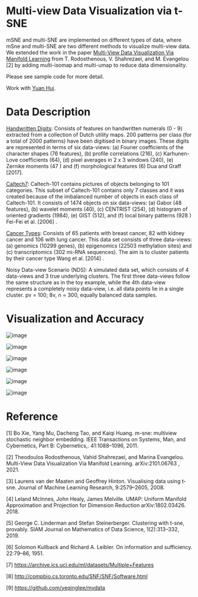 # Multi-view Data Visualization via t-SNE

mSNE and multi-SNE are implemented on different types of data, where mSne and multi-SNE are two different methods to visualize multi-view data. We extended the  work in the paper [Multi-View Data Visualization Via Manifold Learning](https://arxiv.org/abs/2101.06763) from T. Rodosthenous, V. Shahrezaei, and M. Evangelou [2] by adding multi-isomap and multi-umap to reduce data dimensionality.

Please see sample code for more detail.

Work with [Yuan Hui](yhui@uchicago.edu).



# Data Description
[Handwritten Digits](https://archive.ics.uci.edu/ml/datasets/Multiple+Features): Consists of features on handwritten numerals (0 - 9) extracted from a collection of Dutch utility maps. 200 patterns per class (for a total of 2000 patterns) have been digitised in binary images. These digits
are represented in terms of six data-views: (a) Fourier coefficients of the character shapes (76 features), (b) profile
correlations (216), (c) Karhunen-Love coefficients (64), (d) pixel averages in 2 x 3 windows (240), (e) Zernike
moments (47 ) and (f) morphological features (6) Dua and Graff [2017].

[Caltech7](https://github.com/yeqinglee/mvdata): Caltech-101 contains pictures of objects belonging to 101 categories. This subset of Caltech-101 contains
only 7 classes and it was created because of the imbalanced number of objects in each class of Caltech-101. It consists
of 1474 objects on six data-views: (a) Gabor (48 features), (b) wavelet moments (40), (c) CENTRIST (254), (d)
histogram of oriented gradients (1984), (e) GIST (512), and (f) local binary patterns (928 ) Fei-Fei et al. [2006] .

[Cancer Types](http://compbio.cs.toronto.edu/SNF/SNF/Software.html): Consists of 65 patients with breast cancer, 82 with kidney cancer and 106 with lung cancer. This data set consists of three data-views: (a) genomics (10299 genes), (b) epigenomics (22503 methylation sites) and (c)
transcriptomics (302 mi-RNA sequences). The aim is to cluster patients by their cancer type Wang et al. [2014] .

Noisy Data-view Scenario (NDS): A simulated data set, which consists of 4 data-views and 3 true underlying clusters.
The first three data-views follow the same structure as in the toy example, while the 4th data-view represents a
completely noisy data-view, i.e. all data points lie in a single cluster. pv = 100; 8v, n = 300, equally balanced data
samples.

# Visualization and Accuracy

![image](https://user-images.githubusercontent.com/95513386/145927961-a8278201-8c83-4ff0-b228-d250f0e3b3c8.png)

![image](https://user-images.githubusercontent.com/95513386/145927976-c56dd96c-4767-4cb5-858f-5e10db5d315c.png)

![image](https://user-images.githubusercontent.com/95513386/145927987-077f7cac-9c4a-4800-8d24-49d24f655ba8.png)

![image](https://user-images.githubusercontent.com/95513386/145928001-e81d78c3-a880-48d3-b044-acbd3226489a.png)

![image](https://user-images.githubusercontent.com/95513386/145928017-21e57f94-677c-4876-bbb6-8964f41251fc.png)

![image](https://user-images.githubusercontent.com/95513386/145928327-144b0bbd-6cd6-4f57-ba85-9c6572a20464.png)


# Reference
[1] Bo Xie, Yang Mu, Dacheng Tao, and Kaiqi Huang. m-sne: multiview
stochastic neighbor embedding. IEEE Transactions on Systems,
Man, and Cybernetics, Part B: Cybernetics,. 41:1088–1096,
2011.

[2] Theodoulos Rodosthenous, Vahid Shahrezaei, and Marina Evangelou.
Multi-View Data Visualization Via Manifold Learning.
arXiv:2101.06763 , 2021.

[3] Laurens van der Maaten and Geoffrey Hinton. Visualising data using
t-sne. Journal of Machine Learning Research, 9:2579–2605,
2008.

[4] Leland McInnes, John Healy, James Melville. UMAP: Uniform
Manifold Approximation and Projection for Dimension Reduction
arXiv:1802.03426. 2018.

[5] George C. Linderman and Stefan Steinerberger. Clustering with
t-sne, provably. SIAM Journal on Mathematics of Data Science,
1(2):313–332, 2019.

[6] Solomon Kullback and Richard A. Leibler. On information and sufficiency.
22:79–86, 1951.

[7] https://archive.ics.uci.edu/ml/datasets/Multiple+Features

[8] http://compbio.cs.toronto.edu/SNF/SNF/Software.html

[9] https://github.com/yeqinglee/mvdata
